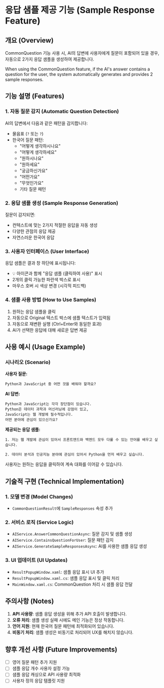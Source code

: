 # 응답 샘플 제공 기능 (Sample Response Feature)

## 개요 (Overview)

CommonQuestion 기능 사용 시, AI의 답변에 사용자에게 질문이 포함되어 있을 경우, 자동으로 2가지 응답 샘플을 생성하여 제공합니다.

When using the CommonQuestion feature, if the AI's answer contains a question for the user, the system automatically generates and provides 2 sample responses.

## 기능 설명 (Features)

### 1. 자동 질문 감지 (Automatic Question Detection)

AI의 답변에서 다음과 같은 패턴을 감지합니다:
- 물음표 (`?` 또는 `?`)
- 한국어 질문 패턴:
  - "어떻게 생각하시나요"
  - "어떻게 생각하세요"
  - "원하시나요"
  - "원하세요"
  - "궁금하신가요"
  - "어떤가요"
  - "무엇인가요"
  - 기타 질문 패턴

### 2. 응답 샘플 생성 (Sample Response Generation)

질문이 감지되면:
- 컨텍스트에 맞는 2가지 적절한 응답을 자동 생성
- 다양한 관점의 응답 제공
- 자연스러운 한국어 응답

### 3. 사용자 인터페이스 (User Interface)

응답 샘플은 결과 창 하단에 표시됩니다:
- 💡 아이콘과 함께 "응답 샘플 (클릭하여 사용)" 표시
- 2개의 클릭 가능한 파란색 박스로 표시
- 마우스 호버 시 색상 변경 (시각적 피드백)

### 4. 샘플 사용 방법 (How to Use Samples)

1. 원하는 응답 샘플을 클릭
2. 자동으로 Original 텍스트 박스에 샘플 텍스트가 입력됨
3. 자동으로 재변환 실행 (Ctrl+Enter와 동일한 효과)
4. AI가 선택한 응답에 대해 새로운 답변 제공

## 사용 예시 (Usage Example)

### 시나리오 (Scenario)

**사용자 질문:**
```
Python과 JavaScript 중 어떤 것을 배워야 할까요?
```

**AI 답변:**
```
Python과 JavaScript는 각각 장단점이 있습니다. 
Python은 데이터 과학과 머신러닝에 강점이 있고, 
JavaScript는 웹 개발에 필수적입니다. 
어떤 분야에 관심이 있으신가요?
```

**제공되는 응답 샘플:**
```
1. 저는 웹 개발에 관심이 있어서 프론트엔드와 백엔드 모두 다룰 수 있는 언어를 배우고 싶습니다.

2. 데이터 분석과 인공지능 분야에 관심이 있어서 Python을 먼저 배우고 싶습니다.
```

사용자는 원하는 응답을 클릭하여 계속 대화를 이어갈 수 있습니다.

## 기술적 구현 (Technical Implementation)

### 1. 모델 변경 (Model Changes)
- `CommonQuestionResult`에 `SampleResponses` 속성 추가

### 2. 서비스 로직 (Service Logic)
- `AIService.AnswerCommonQuestionAsync`: 질문 감지 및 샘플 생성
- `AIService.ContainsQuestionForUser`: 질문 패턴 감지
- `AIService.GenerateSampleResponsesAsync`: AI를 사용한 샘플 응답 생성

### 3. UI 업데이트 (UI Updates)
- `ResultPopupWindow.xaml`: 샘플 응답 표시 UI 추가
- `ResultPopupWindow.xaml.cs`: 샘플 응답 표시 및 클릭 처리
- `MainWindow.xaml.cs`: CommonQuestion 처리 시 샘플 응답 전달

## 주의사항 (Notes)

1. **API 사용량**: 샘플 응답 생성을 위해 추가 API 호출이 발생합니다.
2. **오류 처리**: 샘플 생성 실패 시에도 메인 기능은 정상 작동합니다.
3. **언어 지원**: 현재 한국어 질문 패턴에 최적화되어 있습니다.
4. **비동기 처리**: 샘플 생성은 비동기로 처리되어 UX를 해치지 않습니다.

## 향후 개선 사항 (Future Improvements)

- [ ] 영어 질문 패턴 추가 지원
- [ ] 샘플 응답 개수 사용자 설정 가능
- [ ] 샘플 응답 캐싱으로 API 사용량 최적화
- [ ] 사용자 정의 응답 템플릿 지원
